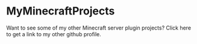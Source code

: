 # MyMinecraftProjects
Want to see some of my other Minecraft server plugin projects? Click here to get a link to my other github profile.
